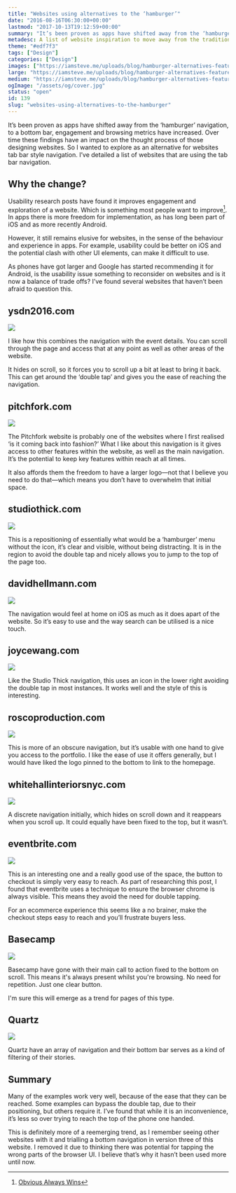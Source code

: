 ```yaml
---
title: "Websites using alternatives to the ‘hamburger’"
date: "2016-08-16T06:30:00+00:00"
lastmod: "2017-10-13T19:12:59+00:00"
summary: "It’s been proven as apps have shifted away from the ‘hamburger’ navigation, to a bottom bar, engagement and browsing metrics have increased. Over time these findings have an impact on the thought process of those designing websites. In this post I detail a list of websites that are using the tab bar navigation."
metadesc: A list of website inspiration to move away from the traditional approach of the hamburger menu. Lots of iOS tab bar style examples."
theme: "#edf7f3"
tags: ["Design"]
categories: ["Design"]
images: ["https://iamsteve.me/uploads/blog/hamburger-alternatives-featured-image1.png"]
large: "https://iamsteve.me/uploads/blog/hamburger-alternatives-featured-image1.png"
medium: "https://iamsteve.me/uploads/blog/hamburger-alternatives-featured-image-medium1.png"
ogImage: "/assets/og/cover.jpg"
status: "open"
id: 139
slug: "websites-using-alternatives-to-the-hamburger"
---
```


It’s been proven as apps have shifted away from the ‘hamburger’ navigation, to a bottom bar, engagement and browsing metrics have increased. Over time these findings have an impact on the thought process of those designing websites. So I wanted to explore as an alternative for websites tab bar style navigation. I’ve detailed a list of websites that are using the tab bar navigation.

## Why the change?
Usability research posts have found it improves engagement and exploration of a website. Which is something most people want to improve[^1]. In apps there is more freedom for implementation, as has long been part of iOS and as more recently Android.

However, it still remains elusive for websites, in the sense of the behaviour and experience in apps. For example, usability could be better on iOS and the potential clash with other UI elements, can make it difficult to use. 

As phones have got larger and Google has started recommending it for Android, is the usability issue something to reconsider on websites and is it now a balance of trade offs? I’ve found several websites that haven’t been afraid to question this.

## ysdn2016.com
[<img src="/static/images/blog/bottom-nav-ysdn.png">](http://ysdn2016.com/)

I like how this combines the navigation with the event details. You can scroll through the page and access that at any point as well as other areas of the website.

It hides on scroll, so it forces you to scroll up a bit at least to bring it back. This can get around the ‘double tap’ and gives you the ease of reaching the navigation.


## pitchfork.com
[<img src="/static/images/blog/bottom-nav-pitchfork.jpg">](http://pitchfork.com/)

The Pitchfork website is probably one of the websites where I first realised ‘is it coming back into fashion?’ What I like about this navigation is it gives access to other features within the website, as well as the main navigation. It’s the potential to keep key features within reach at all times.

It also affords them the freedom to have a larger logo—not that I believe you need to do that—which means you don’t have to overwhelm that initial space.

## studiothick.com
[<img src="/static/images/blog/bottom-nav-studiothick.jpg">](http://www.studiothick.com/)

This is a repositioning of essentially what would be a ‘hamburger’ menu without the icon, it’s clear and visible, without being distracting. It is in the region to avoid the double tap and nicely allows you to jump to the top of the page too.

## davidhellmann.com
[<img src="/static/images/blog/bottom-nav-david.png">](https://davidhellmann.com)

The navigation would feel at home on iOS as much as it does apart of the website. So it’s easy to use and the way search can be utilised is a nice touch. 

## joycewang.com
[<img src="/static/images/blog/bottom-nav-wang.jpg">](http://joycewang.com)

Like the Studio Thick navigation, this uses an icon in the lower right avoiding the double tap in most instances. It works well and the style of this is interesting.

## roscoproduction.com
[<img src="/static/images/blog/bottom-nav-rosco.jpg">](http://roscoproduction.com)

This is more of an obscure navigation, but it’s usable with one hand to give you access to the portfolio. I like the ease of use it offers generally, but I would have liked the logo pinned to the bottom to link to the homepage.

## whitehallinteriorsnyc.com
[<img src="/static/images/blog/bottom-nav-whitehall.jpg">](http://www.whitehallinteriorsnyc.com)

A discrete navigation initially, which hides on scroll down and it reappears when you scroll up. It could equally have been fixed to the top, but it wasn’t. 

## eventbrite.com
[<img src="/static/images/blog/bottom-nav-eventbrite.jpg">](https://www.eventbrite.com)

This is an interesting one and a really good use of the space, the button to checkout is simply very easy to reach. As part of researching this post, I found that eventbrite uses a technique to ensure the browser chrome is always visible. This means they avoid the need for double tapping. 

For an ecommerce experience this seems like a no brainer, make the checkout steps easy to reach and you’ll frustrate buyers less.

## Basecamp
[<img src="/static/images/blog/bottom-nav-basecamp.jpg">](https://basecamp.com)

Basecamp have gone with their main call to action fixed to the bottom on scroll. This means it's always present whilst you're browsing. No need for repetition. Just one clear button.

I'm sure this will emerge as a trend for pages of this type.

## Quartz
[<img src="/static/images/blog/bottom-nav-quartz.jpg">](http://qz.com)

Quartz have an array of navigation and their bottom bar serves as a kind of filtering of their stories.

## Summary
Many of the examples work very well, because of the ease that they can be reached. Some examples can bypass the double tap, due to their positioning, but others require it. I’ve found that while it is an inconvenience, it’s less so over trying to reach the top of the phone one handed.

This is definitely more of a reemerging trend, as I remember seeing other websites with it and trialling a bottom navigation in version three of this website. I removed it due to thinking there was potential for tapping the wrong parts of the browser UI. I believe that’s why it hasn’t been used more until now.

[^1]: [Obvious Always Wins](http://www.lukew.com/ff/entry.asp?1945)